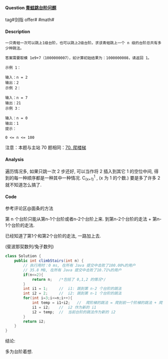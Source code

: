 #### Question [青蛙跳台阶问题](https://leetcode-cn.com/problems/qing-wa-tiao-tai-jie-wen-ti-lcof/)

tag#剑指 offer# #math#



#### Description

```
一只青蛙一次可以跳上1级台阶，也可以跳上2级台阶。求该青蛙跳上一个 n 级的台阶总共有多少种跳法。

答案需要取模 1e9+7（1000000007），如计算初始结果为：1000000008，请返回 1。

示例 1：

输入：n = 2
输出：2
示例 2：

输入：n = 7
输出：21
示例 3：

输入：n = 0
输出：1
提示：

0 <= n <= 100

```

注意：本题与主站 70 题相同：[70. 爬楼梯](https://leetcode-cn.com/problems/climbing-stairs/)

#### Analysis

遍历情况多, 如果只跳一次 2 步还好, 可以当作将 2 插入到其它 1 的空位中间, 得到的每一种顺序都是一种其中一种情况. C<sub>(x+1)</sub><sup>1</sup> , (x 为 1 的个数.) 要是多了许多 2 就不知道怎么搞了.



#### Code

参考评论区@面条的方法

第 n 个台阶只能从第n-1个台阶或者n-2个台阶上来. 到第n-2个台阶的走法 + 第n-1个台阶的走法.

已经知道了第1个和第2个台阶的走法, 一路加上去.

(斐波那契数列/兔子数列)

```java
class Solution {        
    public int climbStairs(int n) {
        // 执行用时：0 ms, 在所有 Java 提交中击败了100.00%的用户
        // 35.8 MB, 在所有 Java 提交中击败了10.71%的用户
        if(n<=2){
            return n;   /*包括了 0,1,2 的情况*/
        }
        int i1 = 1;     //  i1: 跳到第 n-2 个台阶的跳法
        int i2 = 2;     //  i2: 跳到第 n-1 个台阶的跳法
        for(int i=3;i<=n;i++){
            int temp = i1+i2;   //  爬阶梯的跳法 = 爬到前一个阶梯的跳法 + 爬到前两个阶梯的跳法之和
            i1 = i2;    //  i2 作为新的 i1
            i2 = temp;  //  当前台阶的跳法作为新的 i2
        }
        return i2;
    }
}
```



结论:

多为台阶着想.

